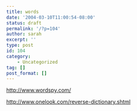 ```yaml
---
title: words
date: '2004-03-10T11:00:54-08:00'
status: draft
permalink: '/?p=104'
author: sarah
excerpt: ''
type: post
id: 104
category:
    - Uncategorized
tag: []
post_format: []
---
```

http://www.wordspy.com/

http://www.onelook.com/reverse-dictionary.shtml